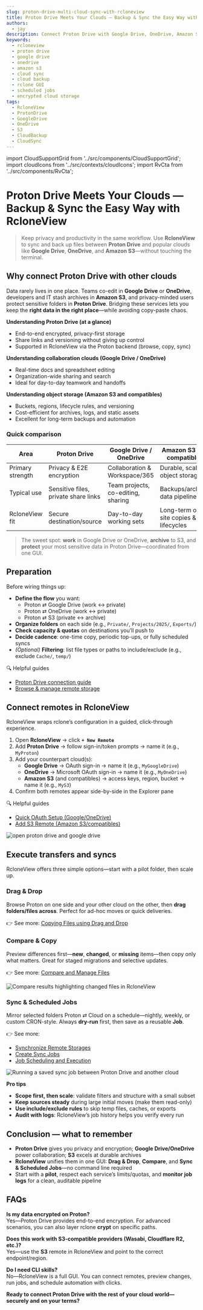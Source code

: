 ```yaml
---
slug: proton-drive-multi-cloud-sync-with-rcloneview
title: Proton Drive Meets Your Clouds — Backup & Sync the Easy Way with RcloneView
authors:
  - jay
description: Connect Proton Drive with Google Drive, OneDrive, Amazon S3 and more—plan, preview, and automate cross-cloud transfers in RcloneView’s GUI, no command line required.
keywords:
  - rcloneview
  - proton drive
  - google drive
  - onedrive
  - amazon s3
  - cloud sync
  - cloud backup
  - rclone GUI
  - scheduled jobs
  - encrypted cloud storage
tags:
  - RcloneView
  - ProtonDrive
  - GoogleDrive
  - OneDrive
  - S3
  - CloudBackup
  - CloudSync
---
```


import CloudSupportGrid from '../src/components/CloudSupportGrid';
import cloudIcons from '../src/contexts/cloudIcons';
import RvCta from '../src/components/RvCta';

# Proton Drive Meets Your Clouds — Backup & Sync the Easy Way with RcloneView

> Keep privacy and productivity in the same workflow. Use **RcloneView** to sync and back up files between **Proton Drive** and popular clouds like **Google Drive**, **OneDrive**, and **Amazon S3**—without touching the terminal.

## Why connect Proton Drive with other clouds

Data rarely lives in one place. Teams co-edit in **Google Drive** or **OneDrive**, developers and IT stash archives in **Amazon S3**, and privacy-minded users protect sensitive folders in **Proton Drive**. Bridging these services lets you keep the **right data in the right place**—while avoiding copy-paste chaos.
<!-- truncate -->

**Understanding Proton Drive (at a glance)**  
- End-to-end encrypted, privacy-first storage  
- Share links and versioning without giving up control  
- Supported in RcloneView via the Proton backend (browse, copy, sync)

**Understanding collaboration clouds (Google Drive / OneDrive)**  
- Real-time docs and spreadsheet editing  
- Organization-wide sharing and search  
- Ideal for day-to-day teamwork and handoffs

**Understanding object storage (Amazon S3 and compatibles)**  
- Buckets, regions, lifecycle rules, and versioning  
- Cost-efficient for archives, logs, and static assets  
- Excellent for long-term backups and automation

### Quick comparison

| Area | Proton Drive | Google Drive / OneDrive | Amazon S3 (and compatibles) |
|---|---|---|---|
| Primary strength | Privacy & E2E encryption | Collaboration & Workspace/365 | Durable, scalable object storage |
| Typical use | Sensitive files, private share links | Team projects, co-editing, sharing | Backups/archives, data pipelines |
| RcloneView fit | Secure destination/source | Day-to-day working sets | Long-term off-site copies & lifecycles |

> The sweet spot: **work** in Google Drive or OneDrive, **archive** to S3, and **protect** your most sensitive data in Proton Drive—coordinated from one GUI.

<!-- Obsidian note: CTA 컴포넌트 -->
<RvCta imageSrc="/img/rcloneview-preview.png" downloadUrl="https://rcloneview.com/src/download.html" />

## Preparation

Before wiring things up:

- **Define the flow** you want:  
  - Proton ⇄ Google Drive (work ↔ private)  
  - Proton ⇄ OneDrive (work ↔ private)  
  - Proton ⇄ S3 (private ↔ archive)
- **Organize folders** on each side (e.g., `Private/`, `Projects/2025/`, `Exports/`)  
- **Check capacity & quotas** on destinations you’ll push to  
- **Decide cadence**: one-time copy, periodic top-ups, or fully scheduled syncs  
- *(Optional)* **Filtering**: list file types or paths to include/exclude (e.g., exclude `Cache/`, `temp/`)

🔍 Helpful guides  
- [Proton Drive connection guide](/support/howto/remote-storage-connection-settings/proton)  
- [Browse & manage remote storage](/support/howto/rcloneview-basic/browse-and-manage-remote-storage)

## Connect remotes in RcloneView

RcloneView wraps rclone’s configuration in a guided, click-through experience.

1. Open **RcloneView** → click **`+ New Remote`**  
2. Add **Proton Drive** → follow sign-in/token prompts → name it (e.g., `MyProton`)  
3. Add your counterpart cloud(s):  
   - **Google Drive** → OAuth sign-in → name it (e.g., `MyGoogleDrive`)  
   - **OneDrive** → Microsoft OAuth sign-in → name it (e.g., `MyOneDrive`)  
   - **Amazon S3** (and compatibles) → access keys, region, bucket → name it (e.g., `MyS3`)  
4. Confirm both remotes appear side-by-side in the Explorer pane

🔍 Helpful guides  
- [Quick OAuth Setup (Google/OneDrive)](/support/howto/remote-storage-connection-settings/add-oath-online-login#quick-setup-guide)  
- [Add S3 Remote (Amazon S3/compatibles)](/support/howto/remote-storage-connection-settings/s3)

<img src="/support/images/en/blog/open-proton-drive-and-google-drive.png" alt="open proton drive and google drive" class="img-medium img-center" />

## Execute transfers and syncs

RcloneView offers three simple options—start with a pilot folder, then scale up.

### Drag & Drop
Browse Proton on one side and your other cloud on the other, then **drag folders/files across**. Perfect for ad-hoc moves or quick deliveries.  

👉 See more: [Copying Files using Drag and Drop](/support/howto/rcloneview-basic/browse-and-manage-remote-storage#copying-files-using-drag-and-drop)

### Compare & Copy
Preview differences first—**new**, **changed**, or **missing** items—then copy only what matters. Great for staged migrations and selective updates.  

👉 See more: [Compare and Manage Files](/support/howto/rcloneview-basic/compare-folder-contents#compare-results-and-manage-files)

<img src="/support/images/en/howto/rcloneview-basic/compare-display-select.png" alt="Compare results highlighting changed files in RcloneView" class="img-medium img-center" />

### Sync & Scheduled Jobs
Mirror selected folders Proton ⇄ Cloud on a schedule—nightly, weekly, or custom CRON-style. Always **dry-run** first, then save as a reusable **Job**.  

👉 See more:  
- [Synchronize Remote Storages](/support/howto/rcloneview-basic/synchronize-remote-storages)  
- [Create Sync Jobs](/support/howto/rcloneview-basic/create-sync-jobs)  
- [Job Scheduling and Execution](/support/howto/rcloneview-advanced/job-scheduling-and-execution)

<img src="/support/images/en/howto/rcloneview-basic/job-run-click.png" alt="Running a saved sync job between Proton Drive and another cloud" class="img-medium img-center" />

**Pro tips**  
- **Scope first, then scale**: validate filters and structure with a small subset  
- **Keep sources steady** during large initial moves (make them read-only)  
- **Use include/exclude rules** to skip temp files, caches, or exports  
- **Audit with logs**: RcloneView’s job history helps you verify every run

## Conclusion — what to remember

- **Proton Drive** gives you privacy and encryption; **Google Drive/OneDrive** power collaboration; **S3** excels at durable archives  
- **RcloneView** unifies them in one GUI: **Drag & Drop**, **Compare**, and **Sync & Scheduled Jobs**—no command line required  
- Start with a **pilot**, respect each service’s limits/quotas, and **monitor job logs** for a clean, auditable pipeline

## FAQs

**Is my data encrypted on Proton?**  
Yes—Proton Drive provides end-to-end encryption. For advanced scenarios, you can also layer rclone **crypt** on specific paths.

**Does this work with S3-compatible providers (Wasabi, Cloudflare R2, etc.)?**  
Yes—use the **S3** remote in RcloneView and point to the correct endpoint/region.

**Do I need CLI skills?**  
No—RcloneView is a full GUI. You can connect remotes, preview changes, run jobs, and schedule automation with clicks.

**Ready to connect Proton Drive with the rest of your cloud world—securely and on your terms?**  

<CloudSupportGrid />